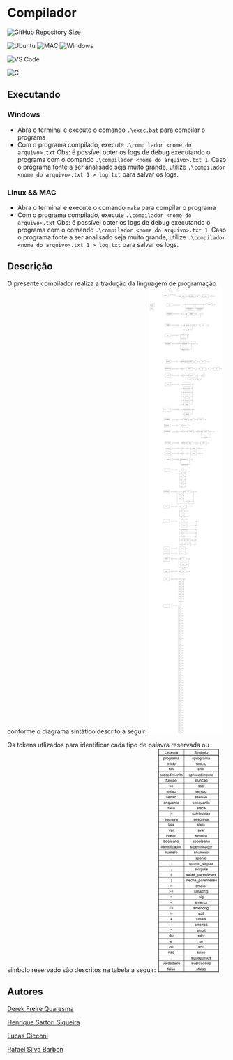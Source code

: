 # Compilador

![GitHub Repository Size](https://img.shields.io/github/repo-size/RafaelBarbon/Compilador?label=Repository%20Size&style=for-the-badge)

![Ubuntu](https://img.shields.io/badge/Ubuntu-E95420?style=for-the-badge&logo=ubuntu&logoColor=white)
![MAC](https://img.shields.io/badge/MAC-000000?style=for-the-badge&logo=macos&logoColor=white)
![Windows](https://img.shields.io/badge/Windows-0078D6?style=for-the-badge&logo=windows&logoColor=white)

![VS Code](https://img.shields.io/badge/Visual_Studio_Code-0078D4?style=for-the-badge&logo=visual%20studio%20code&logoColor=white)

![C](https://img.shields.io/badge/C-00599C?style=for-the-badge&logo=c&logoColor=white)

## Executando
### Windows
* Abra o terminal e execute o comando `.\exec.bat` para compilar o programa
* Com o programa compilado, execute `.\compilador <nome do arquivo>.txt`
Obs: é possível obter os logs de debug executando o programa com o comando `.\compilador <nome do arquivo>.txt 1`. Caso o programa fonte a ser analisado seja muito grande, utilize `.\compilador <nome do arquivo>.txt 1 > log.txt` para salvar os logs.

### Linux && MAC
* Abra o terminal e execute o comando `make` para compilar o programa
* Com o programa compilado, execute `.\compilador <nome do arquivo>.txt`
Obs: é possível obter os logs de debug executando o programa com o comando `.\compilador <nome do arquivo>.txt 1`. Caso o programa fonte a ser analisado seja muito grande, utilize `.\compilador <nome do arquivo>.txt 1 > log.txt` para salvar os logs.

## Descrição
O presente compilador realiza a tradução da linguagem de programação conforme o diagrama sintático descrito a seguir:
![Diagrama sintático](diagrama%20sintatico.png)

Os tokens utlizados para identificar cada tipo de palavra reservada ou símbolo reservado são descritos na tabela a seguir:
![Tabela lexema-símbolo](Tabela_Lexama-Simbolo.jpeg)

## Autores
[Derek Freire Quaresma](https://github.com/derekfq)

[Henrique Sartori Siqueira](https://github.com/h-ssiqueira)

[Lucas Cicconi](https://github.com/LucasCicconi)

[Rafael Silva Barbon](https://github.com/RafaelBarbon)